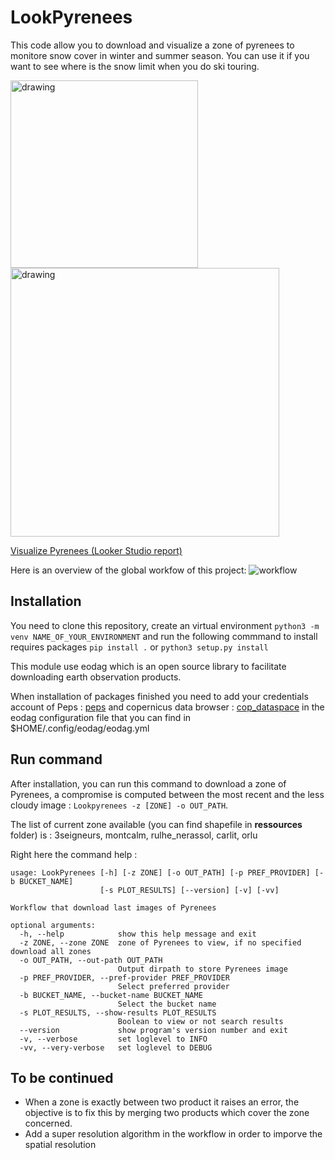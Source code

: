 # LookPyrenees 
This code allow you to download and visualize a zone of pyrenees to monitore snow cover in winter and summer season. You can use it if you want to see where is the snow limit when you do ski touring.

<img src="https://github.com/romain-bdc/LookPyrenees/assets/78345373/46617156-535c-438a-b70f-83d0334486b2" alt="drawing" width="300"/>

<img src="https://github.com/romain-bdc/LookPyrenees/assets/78345373/4e9a84a1-ba2a-47b0-82e7-41c0add707b5" alt="drawing" width="430"/>


[Visualize Pyrenees (Looker Studio report)](https://lookerstudio.google.com/embed/reporting/88692342-37da-4f11-aa67-e6bda7fb67a8/page/Uc62D)

Here is an overview of the global workfow of this project:
![workflow](https://github.com/romain-bdc/LookPyrenees/assets/78345373/b5ef312c-a5e4-48cd-afeb-a9d11823e980)



## Installation
You need to clone this repository, create an virtual environment `python3 -m venv NAME_OF_YOUR_ENVIRONMENT` and run the following commmand to install requires packages `pip install .` or `python3 setup.py install` 

This module use eodag which is an open source library to facilitate downloading earth observation products.

When installation of packages finished you need to add your credentials account of Peps : [peps](https://peps.cnes.fr/rocket/#/home) and copernicus data browser : [cop_dataspace](https://dataspace.copernicus.eu/browser/?zoom=3&lat=26&lng=0&themeId=DEFAULT-THEME&visualizationUrl=https%3A%2F%2Fsh.dataspace.copernicus.eu%2Fogc%2Fwms%2F28b654e7-8912-4e59-9e58-85b58d768b3a&datasetId=S2_L2A_CDAS&demSource3D=%22MAPZEN%22&cloudCoverage=30) in the eodag configuration file that you can find in $HOME/.config/eodag/eodag.yml

## Run command 

After installation, you can run this command to download a zone of Pyrenees, a compromise is computed between the most recent and the less cloudy image : `Lookpyrenees -z [ZONE] -o OUT_PATH`.

The list of current zone available (you can find shapefile in **ressources** folder) is : 3seigneurs, montcalm, rulhe_nerassol, carlit, orlu

Right here the command help :
```
usage: LookPyrenees [-h] [-z ZONE] [-o OUT_PATH] [-p PREF_PROVIDER] [-b BUCKET_NAME]
                    [-s PLOT_RESULTS] [--version] [-v] [-vv]

Workflow that download last images of Pyrenees

optional arguments:
  -h, --help            show this help message and exit
  -z ZONE, --zone ZONE  zone of Pyrenees to view, if no specified download all zones
  -o OUT_PATH, --out-path OUT_PATH
                        Output dirpath to store Pyrenees image
  -p PREF_PROVIDER, --pref-provider PREF_PROVIDER
                        Select preferred provider
  -b BUCKET_NAME, --bucket-name BUCKET_NAME
                        Select the bucket name
  -s PLOT_RESULTS, --show-results PLOT_RESULTS
                        Boolean to view or not search results
  --version             show program's version number and exit
  -v, --verbose         set loglevel to INFO
  -vv, --very-verbose   set loglevel to DEBUG
```

## To be continued
- When a zone is exactly between two product it raises an error, the objective is to fix this by merging two products which cover the zone concerned.
- Add a super resolution algorithm in the workflow in order to imporve the spatial resolution
